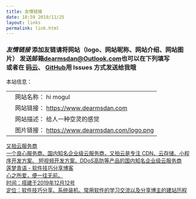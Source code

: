 ```yaml
---
title: 友情链接
date: 18:59 2019/11/25
layout: links
permalink: link.html
---
```


  <div class="cloud-content">
<div class="cloud-header">
<h3>
<em>友情链接</em>
<span>添加友链请将网站（logo、网站昵称、网站介绍、网站图片） 发送邮箱<a href="mailto:dearmsdan@outlook.com"/>dearmsdan@Outlook.com</a>也可以在下列填写</span>
<span style="display: block;">或者在
<a href="https://gitee.com/zhd99/zhd99/issues"/>码云</a>、
<a href="https://github.com/ZHD99/hexo-theme-dearmsdan/issues"/>GitHub</a>用 Issues 方式发送给我哦
</span>
</h3>
本站信息：


|      |                                               |
| :--: | --------------------------------------------- |
|      | 网站名称： hi mogul<br />                     |
|      | 网站链接： https://www.dearmsdan.com<br />    |
|      | 网站描述： 给人一种空灵的感觉<br />           |
|      | 图片链接： https://www.dearmsdan.com/logo.png |



<div class="cloud-wrapper clearfix">
<a href="https://www.upyun.com/?utm_source=lianmeng&utm_medium=referral" class="cloud-card">
<div class="cloud-card-image">
    <i style="    font-size: 937px;position: relative;top: -477px;left: -196px;" class="DearMsDanIconFont icon-youpaiyun_logo"></i>
	<img class="cloud-scale cloud-card-image-back" src="" />
<div></div>
<div class="cloud-card-image-title">又拍云服务商</div>
</div>
<div class="cloud-card-text">一个良心服务商、国内知名企业级云服务商，又拍云是专注 CDN、云存储、小程序开发方案、 短视频开发方案、DDoS高防等产品的国内知名企业级云服务商</div>
</a>

<a href="https://lmqyu.cn/" class="cloud-card">

<div class="cloud-card-image">
	<img class="cloud-scale cloud-card-image-back01" src="" />
<div class="cloud-card-image-title"> 莲梦青语 - 软件技巧分享博客</div>
</div>
<div class="cloud-card-text">心之所爱，便一往无前。
<br/>时间：搭建于2019年12月12号  <br/>
定位：软件技巧分享、系统装机、常用软件的学习交流以及分享博主的建站历程<br/>
</div>

</a>



</div>
</div>